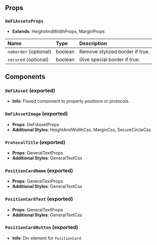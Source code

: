 ## Props

### `DeFiAssetsProps`
- **Extends**: HeightAndWidthProps, MarginProps

| Name | Type | Description                                                          |
| :--- | :--- | :------------------------------------------------------------------- |
| `noborder` (optional) | boolean | Remove stylized border if true.
| `secured` (optional) | boolean | Give special border if true.

## Components

### `DeFiAsset` (exported)
- **Info**: Flexed component to properly positions or protocols.

### `DeFiAssetImage` (exported)
- **Props**: DeFiAssetProps
- **Additional Styles**: HeightAndWidthCss, MarginCss, SecureCircleCss

### `ProtocolTitle` (exported)
- **Props**: GeneralTextProps
- **Additional Styles**: GeneralTextCss

### `PositionCardName` (exported)
- **Props**: GeneralTextProps
- **Additional Styles**: GeneralTextCss

### `PositionCardText` (exported)
- **Props**: GeneralTextProps
- **Additional Styles**: GeneralTextCss

### `PositionCardButton` (exported)
- **Info**: Div element for `PositionCard`.